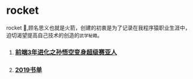 # rocket

rocket :rocket:,顾名思义也就是火箭，创建的初衷是为了记录在我程序猿职业生涯中，迫切渴望提高自己技术的创造的`武学秘籍`。

1. ### [前端3年进化之孙悟空变身超级赛亚人](https://github.com/5201314999/rocket/issues/4)

2. ### [2019书单](https://github.com/5201314999/rocket/issues/1)
